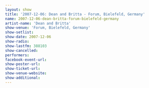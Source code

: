 ```yaml
---
layout: show
title: '2007-12-06: Dean and Britta - Forum, Bielefeld, Germany'
name: 2007-12-06-dean-britta-forum-bielefeld-germany
artist-name: 'Dean and Britta'
show-venue: 'Forum, Bielefeld, Germany'
show-setlist: 
show-date: 2007-12-06
show-radio: 
show-lastfm: 388103
show-cancelled: 
performers: 
facebook-event-url: 
show-poster-url: 
show-ticket-url: 
show-venue-website: 
show-additional: 
---
```


